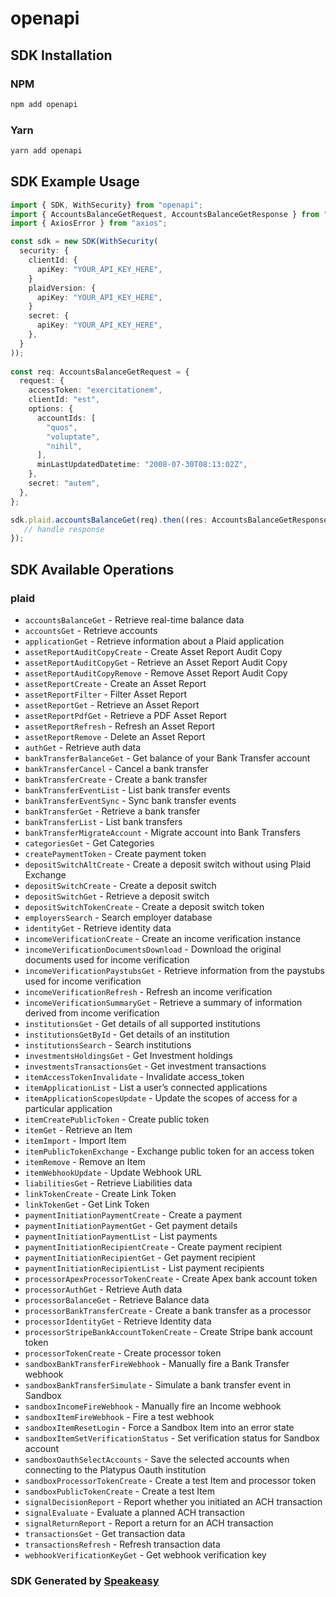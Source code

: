# openapi

<!-- Start SDK Installation -->
## SDK Installation

### NPM

```bash
npm add openapi
```

### Yarn

```bash
yarn add openapi
```
<!-- End SDK Installation -->

<!-- Start SDK Example Usage -->
## SDK Example Usage

```typescript
import { SDK, WithSecurity} from "openapi";
import { AccountsBalanceGetRequest, AccountsBalanceGetResponse } from "openapi/src/sdk/models/operations";
import { AxiosError } from "axios";

const sdk = new SDK(WithSecurity(
  security: {
    clientId: {
      apiKey: "YOUR_API_KEY_HERE",
    }
    plaidVersion: {
      apiKey: "YOUR_API_KEY_HERE",
    }
    secret: {
      apiKey: "YOUR_API_KEY_HERE",
    },
  }
));
    
const req: AccountsBalanceGetRequest = {
  request: {
    accessToken: "exercitationem",
    clientId: "est",
    options: {
      accountIds: [
        "quos",
        "voluptate",
        "nihil",
      ],
      minLastUpdatedDatetime: "2008-07-30T08:13:02Z",
    },
    secret: "autem",
  },
};

sdk.plaid.accountsBalanceGet(req).then((res: AccountsBalanceGetResponse | AxiosError) => {
   // handle response
});
```
<!-- End SDK Example Usage -->

<!-- Start SDK Available Operations -->
## SDK Available Operations

### plaid

* `accountsBalanceGet` - Retrieve real-time balance data
* `accountsGet` - Retrieve accounts
* `applicationGet` - Retrieve information about a Plaid application
* `assetReportAuditCopyCreate` - Create Asset Report Audit Copy
* `assetReportAuditCopyGet` - Retrieve an Asset Report Audit Copy
* `assetReportAuditCopyRemove` - Remove Asset Report Audit Copy
* `assetReportCreate` - Create an Asset Report
* `assetReportFilter` - Filter Asset Report
* `assetReportGet` - Retrieve an Asset Report
* `assetReportPdfGet` - Retrieve a PDF Asset Report
* `assetReportRefresh` - Refresh an Asset Report
* `assetReportRemove` - Delete an Asset Report
* `authGet` - Retrieve auth data
* `bankTransferBalanceGet` - Get balance of your Bank Transfer account
* `bankTransferCancel` - Cancel a bank transfer
* `bankTransferCreate` - Create a bank transfer
* `bankTransferEventList` - List bank transfer events
* `bankTransferEventSync` - Sync bank transfer events
* `bankTransferGet` - Retrieve a bank transfer
* `bankTransferList` - List bank transfers
* `bankTransferMigrateAccount` - Migrate account into Bank Transfers
* `categoriesGet` - Get Categories
* `createPaymentToken` - Create payment token
* `depositSwitchAltCreate` - Create a deposit switch without using Plaid Exchange
* `depositSwitchCreate` - Create a deposit switch
* `depositSwitchGet` - Retrieve a deposit switch
* `depositSwitchTokenCreate` - Create a deposit switch token
* `employersSearch` - Search employer database
* `identityGet` - Retrieve identity data
* `incomeVerificationCreate` - Create an income verification instance
* `incomeVerificationDocumentsDownload` - Download the original documents used for income verification
* `incomeVerificationPaystubsGet` - Retrieve information from the paystubs used for income verification
* `incomeVerificationRefresh` - Refresh an income verification
* `incomeVerificationSummaryGet` - Retrieve a summary of information derived from income verification
* `institutionsGet` - Get details of all supported institutions
* `institutionsGetById` - Get details of an institution
* `institutionsSearch` - Search institutions
* `investmentsHoldingsGet` - Get Investment holdings
* `investmentsTransactionsGet` - Get investment transactions
* `itemAccessTokenInvalidate` - Invalidate access_token
* `itemApplicationList` - List a user’s connected applications
* `itemApplicationScopesUpdate` - Update the scopes of access for a particular application
* `itemCreatePublicToken` - Create public token
* `itemGet` - Retrieve an Item
* `itemImport` - Import Item
* `itemPublicTokenExchange` - Exchange public token for an access token
* `itemRemove` - Remove an Item
* `itemWebhookUpdate` - Update Webhook URL
* `liabilitiesGet` - Retrieve Liabilities data
* `linkTokenCreate` - Create Link Token
* `linkTokenGet` - Get Link Token
* `paymentInitiationPaymentCreate` - Create a payment
* `paymentInitiationPaymentGet` - Get payment details
* `paymentInitiationPaymentList` - List payments
* `paymentInitiationRecipientCreate` - Create payment recipient
* `paymentInitiationRecipientGet` - Get payment recipient
* `paymentInitiationRecipientList` - List payment recipients
* `processorApexProcessorTokenCreate` - Create Apex bank account token
* `processorAuthGet` - Retrieve Auth data
* `processorBalanceGet` - Retrieve Balance data
* `processorBankTransferCreate` - Create a bank transfer as a processor
* `processorIdentityGet` - Retrieve Identity data
* `processorStripeBankAccountTokenCreate` - Create Stripe bank account token
* `processorTokenCreate` - Create processor token
* `sandboxBankTransferFireWebhook` - Manually fire a Bank Transfer webhook
* `sandboxBankTransferSimulate` - Simulate a bank transfer event in Sandbox
* `sandboxIncomeFireWebhook` - Manually fire an Income webhook
* `sandboxItemFireWebhook` - Fire a test webhook
* `sandboxItemResetLogin` - Force a Sandbox Item into an error state
* `sandboxItemSetVerificationStatus` - Set verification status for Sandbox account
* `sandboxOauthSelectAccounts` - Save the selected accounts when connecting to the Platypus Oauth institution
* `sandboxProcessorTokenCreate` - Create a test Item and processor token
* `sandboxPublicTokenCreate` - Create a test Item
* `signalDecisionReport` - Report whether you initiated an ACH transaction
* `signalEvaluate` - Evaluate a planned ACH transaction
* `signalReturnReport` - Report a return for an ACH transaction
* `transactionsGet` - Get transaction data
* `transactionsRefresh` - Refresh transaction data
* `webhookVerificationKeyGet` - Get webhook verification key

<!-- End SDK Available Operations -->

### SDK Generated by [Speakeasy](https://docs.speakeasyapi.dev/docs/using-speakeasy/client-sdks)
